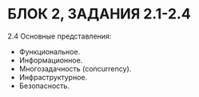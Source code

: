 # БЛОК 2, ЗАДАНИЯ 2.1-2.4


2.4 Основные представления:

- Функциональное.
- Информационное.
- Многозадачность (concurrency).
- Инфраструктурное.
- Безопасность.

